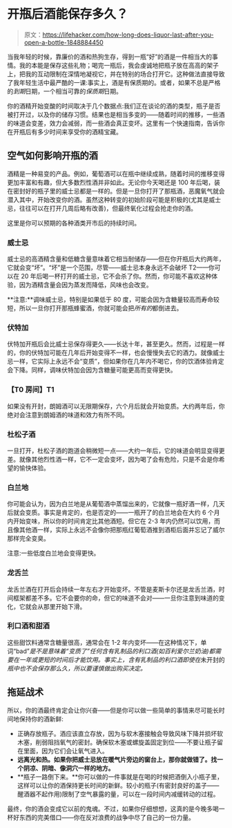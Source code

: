 # 开瓶后酒能保存多久？

> 原文：<https://lifehacker.com/how-long-does-liquor-last-after-you-open-a-bottle-1848884450>

当我年轻的时候，靠廉价的酒和热狗生存，得到一瓶“好”的酒是一件相当大的事情。我的本能是保存这些礼物；喝完一瓶后，我会虔诚地把瓶子放在高高的架子上，把我的互动限制在深情地凝视它，并在特别的场合打开它。这种做法直接导致了我年轻生活中最严酷的一课:事实上，酒是有保质期的。或者，如果不总是严格的*到期*日期，一个相当可靠的*保质期*日期。



你的酒精开始变酸的时间取决于几个数据点:我们正在谈论的酒的类型，瓶子是否被打开过，以及你的储存习惯。结果也是相当多变的——随着时间的推移，一些酒的味道会变差，效力会减弱，而一些酒会真正变坏。这里有一个快速指南，告诉你在开瓶后有多少时间来享受你的酒精宝藏。

## 空气如何影响开瓶的酒

酒精是一种易变的产品。例如，葡萄酒可以在瓶中继续成熟，随着时间的推移变得更加丰富和有趣，但大多数烈性酒并非如此。无论你今天喝还是 100 年后喝，装在密封好的瓶子里的威士忌都是一样的。但是一旦你打开了那瓶酒，恶魔氧气就会潜入其中，开始改变你的酒。虽然这种转变的初始阶段可能是积极的(尤其是威士忌，往往可以在打开几周后略有改善)，但最终氧化过程会抢走你的酒。

这里是你可以预期的各种酒类开市后的持续时间。

### 威士忌

威士忌的高酒精含量和低糖含量意味着它相当耐储存——但在你开瓶后大约两年，它就会变“坏”。“坏”是一个范围，尽管——威士忌本身永远不会破坏 T2——你可以在 20 年后喝一杯打开的威士忌，它不会杀了你。然而，你可能不喜欢这种体验，因为酒精含量会因为蒸发而降低，风味也会改变。

**注意:**调味威士忌，特别是如果低于 80 度，可能会因为含糖量较高而寿命较短，所以一旦你打开那瓶蜂蜜酒，你就可能会把*所有的*都倒进去。

### **伏特加**

伏特加开瓶后会比威士忌保存得更久——长达十年，甚至更久。然而，过程是一样的，你的伏特加可能在几年后开始变得不一样，也会慢慢失去它的酒力。就像威士忌一样，它实际上永远不会“变质”，但如果你在几年内不喝它，你的饮酒体验肯定会下降。同样，调味伏特加会因为含糖量可能更高而变得更快。

### 【T0 房间】T1

如果没有开封，朗姆酒可以无限期保存，六个月后就会开始变质。大约两年后，你绝对会注意到朗姆酒的味道和效力有所不同。

### 杜松子酒

一旦打开，杜松子酒的跑道会稍微短一点——大约一年后，它的味道会明显变得更差。就像其他烈性酒一样，它不一定会变坏，因为喝了会有危险，只是不会是你希望的愉快体验。

### 白兰地

你可能会认为，因为白兰地是从葡萄酒中蒸馏出来的，它就像一瓶好酒一样，几天后就会变质。事实是肯定的，也是否定的——一瓶开了的白兰地会在大约 6 个月内开始变味，所以你的时间肯定比其他酒短。但它在 2-3 年内仍然可以饮用，而且像其他酒一样，实际上永远不会像你把那瓶红葡萄酒推到酒柜后面并忘记了威尔那样完全变臭。

注意:一些低度白兰地会变得更快。

### **龙舌兰**

龙舌兰酒在打开后会持续一年左右才开始变坏。不管是麦斯卡尔还是龙舌兰酒，时间框架都差不多。它不会要你的命，但它的味道不会对——一旦你注意到味道的变化，它就会从那里开始下滑。

### **利口酒和甜酒**

这些甜饮料通常含糖量很高，通常会在 1-2 年内变坏——在这种情况下，单词“bad”*是不是意味着“变质了”任何含有乳制品的利口酒(如百利爱尔兰奶油)都需要在一年或更短的时间后才能饮用。事实上，含有乳制品的利口酒即使在*未开封的*瓶中也不会保存那么久，所以要谨慎做出购买决定。*

## 拖延战术

所以，你的酒最终肯定会让你兴奋——但是你可以做一些简单的事情来尽可能长时间地保持你的酒新鲜:

*   正确存放瓶子。酒应该直立存放，因为与软木塞接触会导致风味下降并损坏软木塞，削弱阻挡氧气的密封。确保软木塞或螺旋盖固定到位——不要让瓶子留在里面，因为它们会让氧气进入。
*   **远离光和热。如果你把威士忌放在暖气片旁边的窗台上，那你就做错了。找一个阴凉、阴暗、像洞穴一样的地方。**
*   **瓶子一路倒下来。**你可以做的一件事就是在喝的时候把酒倒入小瓶子里，这样可以让你的酒保持更长时间的新鲜。较小的瓶子(有密封良好的盖子——醒酒器不起作用)限制了空气暴露的量，可以在一段时间内减缓转动的过程。

最终，你的酒会变成它以前的鬼魂。不过，如果你仔细想想，这真的是今晚多喝一杯好东西的完美借口——你在反对浪费的战争中尽了自己的一份力量。